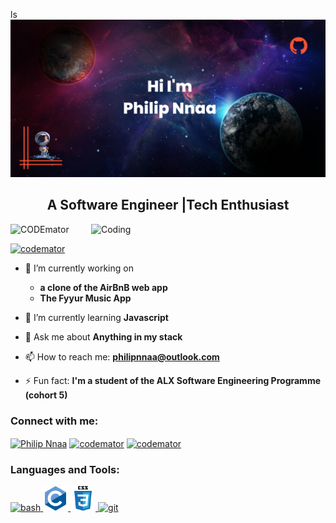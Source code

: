 ls
![MasterHead](./assets/GithubHeader-PhilipNnaa.png)

<h2 align="center">A Software Engineer |Tech Enthusiast</h2>
<img align= "right" alt="Coding" width="375" src="https://cdn.dribbble.com/users/1162077/screenshots/3848914/media/320984a9ca58b3c73274c9259ecf6de8.gif">

<p align="left"> <img src="https://komarev.com/ghpvc/?username=CODEmator&label=Profile%20views&color=0e75b6&style=flat" alt="CODEmator" /> </p>

<p align="left"> <a href="https://twitter.com/codematorng" target="blank"><img src="https://img.shields.io/twitter/follow/codematorng?logo=twitter&style=for-the-badge" alt="codemator" /></a> </p>

- 🔭 I’m currently working on <ul><li>**a clone of the AirBnB web app**</li><li>**The Fyyur Music App**</li></ul>


- 🌱 I’m currently learning **Javascript**

- 💬 Ask me about **Anything in my stack**

- 📫 How to reach me: **philipnnaa@outlook.com**

- ⚡ Fun fact: **I'm a student of the ALX Software Engineering Programme (cohort 5)**

<h3 align="left">Connect with me:</h3>
<p align="left">
<a href="https://linkedin.com/in/codemator" target="blank"><img align="center" src="https://raw.githubusercontent.com/rahuldkjain/github-profile-readme-generator/master/src/images/icons/Social/linked-in-alt.svg" alt="Philip Nnaa" height="30" width="40" /></a>
<a href="https://twitter.com/codematorng" target="blank"><img align="center" src="https://raw.githubusercontent.com/rahuldkjain/github-profile-readme-generator/master/src/images/icons/Social/twitter.svg" alt="codemator" height="30" width="40" /></a>
<a href="https://facebook.com/codemator" target="blank"><img align="center" src="https://raw.githubusercontent.com/rahuldkjain/github-profile-readme-generator/master/src/images/icons/Social/facebook.svg" alt="codemator" height="30" width="40" /></a>
<!--<a href="https://instagram.com/codematorng" target="blank"><img align="center" src="https://raw.githubusercontent.com/rahuldkjain/github-profile-readme-generator/master/src/images/icons/Social/instagram.svg" alt="Philip Nnaa" height="30" width="40" /></a>-->
</p>

<h3 align="left">Languages and Tools:</h3>
<p align="left"> <a href="https://www.gnu.org/software/bash/" target="_blank" rel="noreferrer"> <img src="https://www.vectorlogo.zone/logos/gnu_bash/gnu_bash-icon.svg" alt="bash" width="40" height="40"/> </a> <a href="https://www.cprogramming.com/" target="_blank" rel="noreferrer"> <img src="https://raw.githubusercontent.com/devicons/devicon/master/icons/c/c-original.svg" alt="c" width="40" height="40"/> </a> <a href="https://www.w3schools.com/css/" target="_blank" rel="noreferrer"> <img src="https://raw.githubusercontent.com/devicons/devicon/master/icons/css3/css3-original-wordmark.svg" alt="css3" width="40" height="40"/> </a> <a href="https://git-scm.com/" target="_blank" rel="noreferrer"> <img src="https://www.vectorlogo.zone/logos/git-scm/git-scm-icon.svg" alt="git"
 


